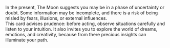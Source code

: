 In the present, The Moon suggests you may be in a phase of uncertainty or doubt. Some information may be incomplete, and there is a risk of being misled by fears, illusions, or external influences.  
This card advises prudence: before acting, observe situations carefully and listen to your intuition. It also invites you to explore the world of dreams, emotions, and creativity, because from there precious insights can illuminate your path.

